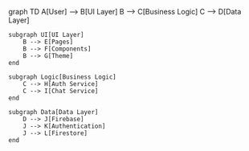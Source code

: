 graph TD
    A[User] --> B[UI Layer]
    B --> C[Business Logic]
    C --> D[Data Layer]

    subgraph UI[UI Layer]
        B --> E[Pages]
        B --> F[Components]
        B --> G[Theme]
    end

    subgraph Logic[Business Logic]
        C --> H[Auth Service]
        C --> I[Chat Service]
    end

    subgraph Data[Data Layer]
        D --> J[Firebase]
        J --> K[Authentication]
        J --> L[Firestore]
    end
